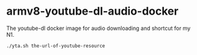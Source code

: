 # armv8-youtube-dl-audio-docker

The youtube-dl docker image for audio downloading and shortcut for my N1.

``` bash 
./yta.sh the-url-of-youtube-resource
```


